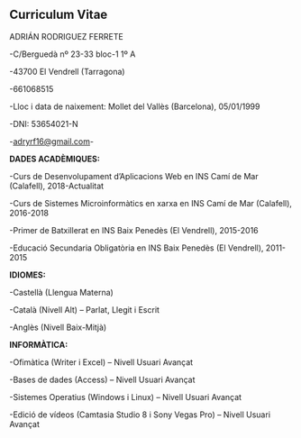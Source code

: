## Curriculum Vitae



 ADRIÁN RODRIGUEZ FERRETE

 -C/Berguedà nº 23-33 bloc-1 1º A

 -43700 El Vendrell (Tarragona)

 -661068515

 -Lloc i data de naixement: Mollet del Vallès (Barcelona), 05/01/1999

 -DNI: 53654021-N

 -[adryrf16@gmail.com](mailto:adryrf16@gmail.com)-

 
 
  

 **DADES ACADÈMIQUES:**

 -Curs de Desenvolupament d’Aplicacions Web en INS Camí de Mar (Calafell), 2018-Actualitat

 -Curs de Sistemes Microinformàtics en xarxa en INS Camí de Mar (Calafell), 2016-2018

 -Primer de Batxillerat en INS Baix Penedès (El Vendrell), 2015-2016

 -Educació Secundaria Obligatòria en INS Baix Penedès (El Vendrell), 2011-2015

 
 
  

 **IDIOMES:**

 -Castellà (Llengua Materna)

 -Català (Nivell Alt) – Parlat, Llegit i Escrit

 -Anglès (Nivell Baix-Mitjà)

 
 
  

 **INFORMÀTICA:**

 -Ofimàtica (Writer i Excel) – Nivell Usuari Avançat

 -Bases de dades (Access) – Nivell Usuari Avançat

 -Sistemes Operatius (Windows i Linux) – Nivell Usuari Avançat

 -Edició de vídeos (Camtasia Studio 8 i Sony Vegas Pro) – Nivell Usuari Avançat
